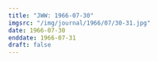 ```yaml
---
title: "JWW: 1966-07-30"
imgsrc: "/img/journal/1966/07/30-31.jpg"
date: 1966-07-30
enddate: 1966-07-31
draft: false
---
```


<!-- fix pre-formatted input -->
